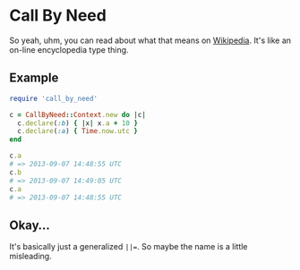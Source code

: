 # Call By Need

So yeah, uhm, you can read about what that means on [Wikipedia](http://en.wikipedia.org/wiki/Evaluation_strategy#Call_by_need). It's like an on-line encyclopedia type thing.

## Example

```ruby
require 'call_by_need'

c = CallByNeed::Context.new do |c|
  c.declare(:b) { |x| x.a + 10 }
  c.declare(:a) { Time.now.utc }
end

c.a
# => 2013-09-07 14:48:55 UTC
c.b
# => 2013-09-07 14:49:05 UTC
c.a
# => 2013-09-07 14:48:55 UTC
```

## Okay…

It's basically just a generalized `||=`. So maybe the name is a little misleading.
